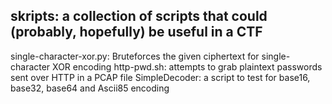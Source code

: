 ## skripts: a collection of scripts that could (probably, hopefully) be useful in a CTF

single-character-xor.py: Bruteforces the given ciphertext for single-character XOR encoding
http-pwd.sh: attempts to grab plaintext passwords sent over HTTP in a PCAP file
SimpleDecoder: a script to test for base16, base32, base64 and Ascii85 encoding
